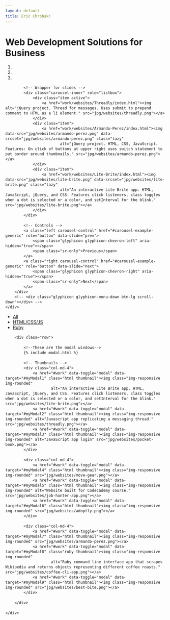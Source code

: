 ```yaml
---
layout: default
title: Eric Chrobak!
---
```


<!-- Project Showcase -->
<div class="jumbotron">
    <div class="container">
        <h1 class="intro">Web Development Solutions for Business</h1>
        <!--Slideshow-->
        <div id="carousel-example-generic" class="carousel slide" data-ride="carousel">
            <!-- Indicators -->
            <ol class="carousel-indicators">
                <li data-target="#carousel-example-generic" data-slide-to="0" class="active"></li>
                <li data-target="#carousel-example-generic" data-slide-to="1"></li>
                <li data-target="#carousel-example-generic" data-slide-to="2"></li>
            </ol>

            <!-- Wrapper for slides -->
            <div class="carousel-inner" role="listbox">
                <div class="item active">
                    <a href="work/websites/Threadly/index.html"><img alt="jQuery project. Thread for messages. Uses submit to prepend comment to HTML as a li element." src="jpg/websites/threadly.png"></a>
                </div>
                <div class="item">
                    <a href="work/websites/Armando-Perez/index.html"><img data-src="jpg/websites/armando-perez.png" data-srcset="jpg/websites/armando-perez.png" class="lazy"
                            alt="jQuery project. HTML, CSS, JavaScript. Features: On click of buttons at upper right uses switch statement to put border around thumbnails." src="jpg/websites/armando-perez.png"></a>
                </div>
                <div class="item">
                    <a href="work/websites/Lite-Brite/index.html"><img data-src="jpg/websites/lite-brite.png" data-srcset="jpg/websites/lite-brite.png" class="lazy"
                            alt="An interactive Lite Brite app. HTML, JavaScript, jQuery, and CSS. Features click listeners, class toggles when a dot is selected or a color, and setInterval for the blink." src="jpg/websites/lite-brite.png"></a>
                </div>
            </div>

            <!-- Controls -->
            <a class="left carousel-control" href="#carousel-example-generic" role="button" data-slide="prev">
                <span class="glyphicon glyphicon-chevron-left" aria-hidden="true"></span>
                <span class="sr-only">Previous</span>
            </a>
            <a class="right carousel-control" href="#carousel-example-generic" role="button" data-slide="next">
                <span class="glyphicon glyphicon-chevron-right" aria-hidden="true"></span>
                <span class="sr-only">Next</span>
            </a>
        </div>
        <!-- <div class="glyphicon glyphicon-menu-down btn-lg scroll-down"></div> -->
    </div>
</div>
<!-- End Showcase -->

<!-- Supporting Section -->
<div class="supporting clearfix">
    <div class="container">
        <ul class="nav nav-pills" id="supporting-nav">
            <li class="nav-all active"><a href="#work">All</a></li>
            <li class="nav-html"><a href="#work">HTML/CSS/JS</a></li>
            <li class="nav-ruby"><a href="#work">Ruby</a></li>
        </ul>

        <div class="row">

            <!--These are the modal windows-->
            {% include modal.html %}

            <!-- Thumbnails -->
            <div class="col-md-4">
                <a href="#work" data-toggle="modal" data-target="#myModal1" class="html thumbnail"><img class="img-responsive img-rounded"
                        alt="An interactive Lite Brite app. HTML, JavaScript, jQuery, and CSS. Features click listeners, class toggles when a dot is selected or a color, and setInterval for the blink." src="jpg/websites/lite-brite.png"></a>
                <a href="#work" data-toggle="modal" data-target="#myModal2" class="html thumbnail"><img class="img-responsive img-rounded" alt="Javascript app replicating a messaging thread." src="jpg/websites/threadly.png"></a>
                <a href="#work" data-toggle="modal" data-target="#myModal3" class="html thumbnail"><img class="img-responsive img-rounded" alt="JavaScript app login" src="jpg/websites/pocket-book.png"></a>
            </div>

            <div class="col-md-4">
                <a href="#work" data-toggle="modal" data-target="#myModal4" class="html thumbnail"><img class="img-responsive img-rounded" src="jpg/websites/move-gear.png"></a>
                <a href="#work" data-toggle="modal" data-target="#myModal5" class="html thumbnail"><img class="img-responsive img-rounded" alt="Website built for Codecademy course." src="jpg/websites/job-hunter-app.png"></a>
                <a href="#work" data-toggle="modal" data-target="#myModal6" class="html thumbnail"><img class="img-responsive img-rounded" src="jpg/websites/adoptly.png"></a>
            </div>

            <div class="col-md-4">
                <a href="#work" data-toggle="modal" data-target="#myModal7" class="html thumbnail"><img class="img-responsive img-rounded" src="jpg/websites/armando-perez.png"></a>
                <a href="#work" data-toggle="modal" data-target="#myModal8" class="ruby thumbnail"><img class="img-responsive img-rounded"
                        alt="Ruby command line interface app that scrapes Wikipedia and returns objects representing different coffee roasts." src="jpg/websites/coffee-cli-app.png"></a>
                <a href="#work" data-toggle="modal" data-target="#myModal9" class="html thumbnail"><img class="img-responsive img-rounded" src="jpg/websites/best-bite.png"></a>
            </div>

        </div>

    </div>
</div>
<!--End Supporting-->
